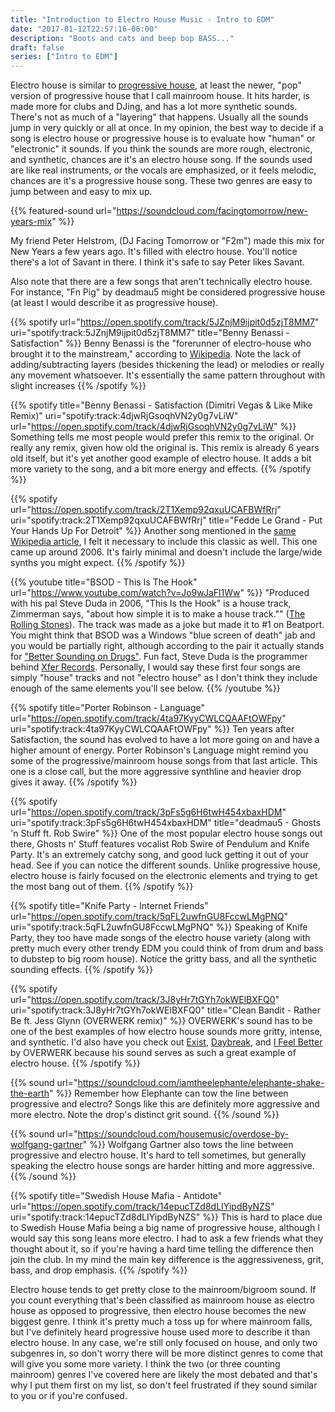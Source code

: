 ```yaml
---
title: "Introduction to Electro House Music - Intro to EDM"
date: "2017-01-12T22:57:16-06:00"
description: "Boots and cats and beep bop BASS..."
draft: false
series: ["Intro to EDM"]
---
```


Electro house is similar to [progressive house](/posts/intro-to-edm/progressive-house), at least the newer, "pop" version of progressive house that I call mainroom house. It hits harder, is made more for clubs and DJing, and has a lot more synthetic sounds. There's not as much of a "layering" that happens. Usually all the sounds jump in very quickly or all at once. In my opinion, the best way to decide if a song is electro house or progressive house is to evaluate how "human" or "electronic" it sounds. If you think the sounds are more rough, electronic, and synthetic, chances are it's an electro house song. If the sounds used are like real instruments, or the vocals are emphasized, or it feels melodic, chances are it's a progressive house song. These two genres are easy to jump between and easy to mix up.

{{% featured-sound url="https://soundcloud.com/facingtomorrow/new-years-mix" %}}

My friend Peter Helstrom, (DJ Facing Tomorrow or "F2m") made this mix for New Years a few years ago. It's filled with electro house. You'll notice there's a lot of Savant in there. I think it's safe to say Peter likes Savant.

Also note that there are a few songs that aren't technically electro house. For instance, "Fn Pig" by deadmau5 might be considered progressive house (at least I would describe it as progressive house).

{{% spotify url="https://open.spotify.com/track/5JZnjM9ijpit0d5zjT8MM7" uri="spotify:track:5JZnjM9ijpit0d5zjT8MM7" title="Benny Benassi - Satisfaction" %}}
Benny Benassi is the "forerunner of electro-house who brought it to the mainstream," according to [Wikipedia](https://en.wikipedia.org/wiki/Electro_house). Note the lack of adding/subtracting layers (besides thickening the lead) or melodies or really any movement whatsoever. It's essentially the same pattern throughout with slight increases 
{{% /spotify %}}

{{% spotify title="Benny Benassi - Satisfaction (Dimitri Vegas & Like Mike Remix)" uri="spotify:track:4djwRjGsoqhVN2y0g7vLiW" url="https://open.spotify.com/track/4djwRjGsoqhVN2y0g7vLiW" %}}
Something tells me most people would prefer this remix to the original. Or really any remix, given how old the original is. This remix is already 6 years old itself, but it's yet another good example of electro house. It adds a bit more variety to the song, and a bit more energy and effects.
{{% /spotify %}}

{{% spotify url="https://open.spotify.com/track/2T1Xemp92qxuUCAFBWfRrj" uri="spotify:track:2T1Xemp92qxuUCAFBWfRrj" title="Fedde Le Grand - Put Your Hands Up For Detroit" %}}
Another song mentioned in the [same Wikipedia article](https://en.wikipedia.org/wiki/Electro_house), I felt it necessary to include this classic as well. This one came up around 2006. It's fairly minimal and doesn't include the large/wide synths you might expect.
{{% /spotify %}}

{{% youtube title="BSOD - This Is The Hook" url="https://www.youtube.com/watch?v=Jo9wJaFl1Ww" %}}
"Produced with his pal Steve Duda in 2006, "This Is the Hook" is a house track, Zimmerman says, "about how simple it is to make a house track."" ([The Rolling Stones](http://www.rollingstone.com/music/features/from-deadmau5-to-your-house-20110217)). The track was made as a joke but made it to #1 on Beatport. You might think that BSOD was a Windows "blue screen of death" jab and you would be partially right, although according to the pair it actually stands for ["Better Sounding on Drugs"](https://www.youtube.com/watch?v=bv2YVKEnvko). Fun fact, Steve Duda is the programmer behind [Xfer Records](https://xferrecords.com/). Personally, I would say these first four songs are simply "house" tracks and not "electro house" as I don't think they include enough of the same elements you'll see below.
{{% /youtube %}}

{{% spotify title="Porter Robinson - Language" url="https://open.spotify.com/track/4ta97KyyCWLCQAAFtOWFpy" uri="spotify:track:4ta97KyyCWLCQAAFtOWFpy" %}}
Ten years after Satisfaction, the sound has evolved to have a lot more going on and have a higher amount of energy. Porter Robinson's Language might remind you some of the progressive/mainroom house songs from that last article. This one is a close call, but the more aggressive synthline and heavier drop gives it away.
{{% /spotify %}}

{{% spotify url="https://open.spotify.com/track/3pFs5g6H6twH454xbaxHDM" uri="spotify:track:3pFs5g6H6twH454xbaxHDM" title="deadmau5 - Ghosts 'n Stuff ft. Rob Swire" %}}
One of the most popular electro house songs out there, Ghosts n' Stuff features vocalist Rob Swire of Pendulum and Knife Party. It's an extremely catchy song, and good luck getting it out of your head. See if you can notice the different sounds. Unlike progressive house, electro house is fairly focused on the electronic elements and trying to get the most bang out of them.
{{% /spotify %}}

{{% spotify title="Knife Party - Internet Friends" url="https://open.spotify.com/track/5qFL2uwfnGU8FccwLMgPNQ" uri="spotify:track:5qFL2uwfnGU8FccwLMgPNQ" %}}
Speaking of Knife Party, they too have made songs of the electro house variety (along with pretty much every other trendy EDM you could think of from drum and bass to dubstep to big room house). Notice the gritty bass, and all the synthetic sounding effects.
{{% /spotify %}}

{{% spotify url="https://open.spotify.com/track/3J8yHr7tGYh7okWElBXFQ0" uri="spotify:track:3J8yHr7tGYh7okWElBXFQ0" title="Clean Bandit - Rather Be ft. Jess Glynn (OVERWERK remix)" %}}
OVERWERK's sound has to be one of the best examples of how electro house sounds more gritty, intense, and synthetic. I'd also have you check out [Exist](https://soundcloud.com/overwerk/exist-original-mix), [Daybreak](https://soundcloud.com/overwerk/daybreak), and [I Feel Better](https://soundcloud.com/overwerk/i-feel-better) by OVERWERK because his sound serves as such a great example of electro house.
{{% /spotify %}}

{{% sound url="https://soundcloud.com/iamtheelephante/elephante-shake-the-earth" %}}
Remember how Elephante can tow the line between progressive and electro? Songs like this are definitely more aggressive and more electro. Note the drop's distinct grit sound.
{{% /sound %}}

{{% sound url="https://soundcloud.com/housemusic/overdose-by-wolfgang-gartner" %}}
Wolfgang Gartner also tows the line between progressive and electro house. It's hard to tell sometimes, but generally speaking the electro house songs are harder hitting and more aggressive.
{{% /sound %}}

{{% spotify title="Swedish House Mafia - Antidote" url="https://open.spotify.com/track/14epucTZd8dLIYipdByNZS" uri="spotify:track:14epucTZd8dLIYipdByNZS" %}}
This is hard to place due to Swedish House Mafia being a big name of progressive house, although I would say this song leans more electro. I had to ask a few friends what they thought about it, so if you're having a hard time telling the difference then join the club. In my mind the main key difference is the aggressiveness, grit, bass, and drop emphasis.
{{% /spotify %}}

Electro house tends to get pretty close to the mainroom/bigroom sound. If you count everything that's been classified as mainroom house as electro house as opposed to progressive, then electro house becomes the new biggest genre. I think it's pretty much a toss up for where mainroom falls, but I've definitely heard progressive house used more to describe it than electro house. In any case, we're still only focused on house, and only two subgenres in, so don't worry there will be more distinct genres to come that will give you some more variety. I think the two (or three counting mainroom) genres I've covered here are likely the most debated and that's why I put them first on my list, so don't feel frustrated if they sound similar to you or if you're confused.